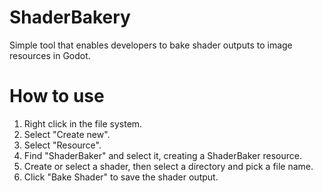 # ShaderBakery
Simple tool that enables developers to bake shader outputs to image resources in Godot.

# How to use

1. Right click in the file system.
2. Select "Create new".
3. Select "Resource".
4. Find "ShaderBaker" and select it, creating a ShaderBaker resource.
5. Create or select a shader, then select a directory and pick a file name.
6. Click "Bake Shader" to save the shader output.
